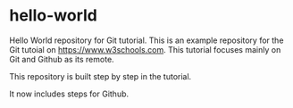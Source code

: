 # hello-world
Hello World repository for Git tutorial.
This is an example repository for the Git tutoial on https://www.w3schools.com.
This tutorial focuses mainly on Git and Github as its remote.

This repository is built step by step in the tutorial. 

It now includes steps for Github.
